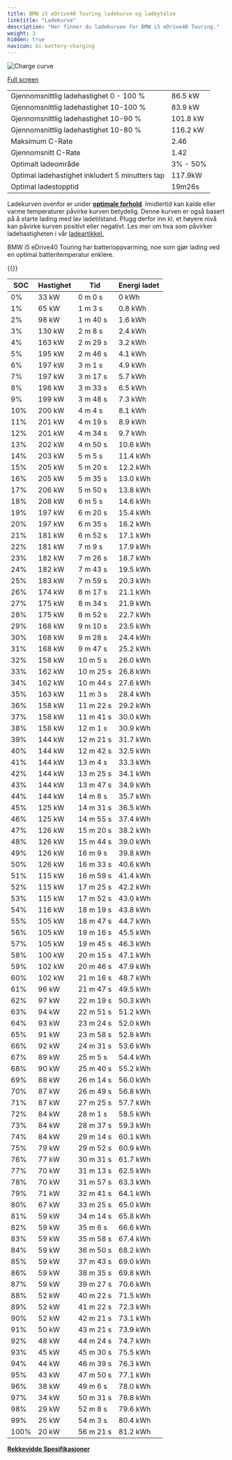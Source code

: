 ```yaml
---
title: BMW i5 eDrive40 Touring ladekurve og ladeytelse
linktitle: "Ladekurve"
description: "Her finner du ladekurven for BMW i5 eDrive40 Touring."
weight: 3
hidden: true
navicon: bi-battery-charging
---
```

<!-- markdownlint-disable MD033 -->
<img src="../chargingcurve.svg" alt="Charge curve" class="img-fluid">

[Full screen](../chargingcurve.svg)


<table class="table table-striped border">
<tbody>
<tr>
<td>Gjennomsnittlig ladehastighet 0 - 100 %</td><td>86.5 kW</td>
</tr>
<tr>
<td>Gjennomsnittlig ladehastighet 10-100 %</td><td>83.9 kW</td>
</tr>
<tr>
<td>Gjennomsnittlig ladehastighet 10-90 %</td><td>101.8 kW</td>
</tr>
<tr>
<td>Gjennomsnittlig ladehastighet 10-80 %</td><td>116.2 kW</td>
</tr>
<tr>
<td>Maksimum C-Rate</td><td>2.46</td>
</tr>
<tr>
<td>Gjennomsnitt C-Rate</td><td>1.42</td>
</tr>
<tr>
<td>Optimalt ladeområde</td><td>3% - 50%</td>
</tr>
<tr>
<td>Optimal ladehastighet inkludert 5 minutters tap</td><td>117.9kW</td>
</tr>
<tr>
<td>Optimal ladestopptid</td><td>19m26s</td>
</tr>
</tbody>
</table>


Ladekurven ovenfor er under **[optimale forhold](../../../../../technology/battery/charging/#temperatur)**. Imidlertid kan kalde eller varme temperaturer påvirke kurven betydelig. Denne kurven er også basert på å starte lading med lav ladetilstand. Plugg derfor inn kl. et høyere nivå kan påvirke kurven positivt eller negativt. Les mer om hva som påvirker ladehastigheten i vår [ladeartikkel.](../../../../../technology/battery/charging/)


BMW i5 eDrive40 Touring har batterioppvarming, noe som gjør lading ved en optimal batteritemperatur enklere.


{{<evkxdisplayaddarticle />}}
<table class="table table-striped border">
<thead>
<tr><th>SOC</th><th>Hastighet</th><th>Tid</th><th>Energi ladet</th></tr>
</thead>
<tbody>
<tr>
<td>0%</td><td>33 kW</td><td> 0 m 0 s </td><td>0 kWh </td>
</tr>
<tr>
<td>1%</td><td>65 kW</td><td> 1 m 3 s </td><td>0.8 kWh </td>
</tr>
<tr>
<td>2%</td><td>98 kW</td><td> 1 m 40 s </td><td>1.6 kWh </td>
</tr>
<tr>
<td>3%</td><td>130 kW</td><td> 2 m 8 s </td><td>2.4 kWh </td>
</tr>
<tr>
<td>4%</td><td>163 kW</td><td> 2 m 29 s </td><td>3.2 kWh </td>
</tr>
<tr>
<td>5%</td><td>195 kW</td><td> 2 m 46 s </td><td>4.1 kWh </td>
</tr>
<tr>
<td>6%</td><td>197 kW</td><td> 3 m 1 s </td><td>4.9 kWh </td>
</tr>
<tr>
<td>7%</td><td>197 kW</td><td> 3 m 17 s </td><td>5.7 kWh </td>
</tr>
<tr>
<td>8%</td><td>198 kW</td><td> 3 m 33 s </td><td>6.5 kWh </td>
</tr>
<tr>
<td>9%</td><td>199 kW</td><td> 3 m 48 s </td><td>7.3 kWh </td>
</tr>
<tr>
<td>10%</td><td>200 kW</td><td> 4 m 4 s </td><td>8.1 kWh </td>
</tr>
<tr>
<td>11%</td><td>201 kW</td><td> 4 m 19 s </td><td>8.9 kWh </td>
</tr>
<tr>
<td>12%</td><td>201 kW</td><td> 4 m 34 s </td><td>9.7 kWh </td>
</tr>
<tr>
<td>13%</td><td>202 kW</td><td> 4 m 50 s </td><td>10.6 kWh </td>
</tr>
<tr>
<td>14%</td><td>203 kW</td><td> 5 m 5 s </td><td>11.4 kWh </td>
</tr>
<tr>
<td>15%</td><td>205 kW</td><td> 5 m 20 s </td><td>12.2 kWh </td>
</tr>
<tr>
<td>16%</td><td>205 kW</td><td> 5 m 35 s </td><td>13.0 kWh </td>
</tr>
<tr>
<td>17%</td><td>206 kW</td><td> 5 m 50 s </td><td>13.8 kWh </td>
</tr>
<tr>
<td>18%</td><td>208 kW</td><td> 6 m 5 s </td><td>14.6 kWh </td>
</tr>
<tr>
<td>19%</td><td>197 kW</td><td> 6 m 20 s </td><td>15.4 kWh </td>
</tr>
<tr>
<td>20%</td><td>197 kW</td><td> 6 m 35 s </td><td>16.2 kWh </td>
</tr>
<tr>
<td>21%</td><td>181 kW</td><td> 6 m 52 s </td><td>17.1 kWh </td>
</tr>
<tr>
<td>22%</td><td>181 kW</td><td> 7 m 9 s </td><td>17.9 kWh </td>
</tr>
<tr>
<td>23%</td><td>182 kW</td><td> 7 m 26 s </td><td>18.7 kWh </td>
</tr>
<tr>
<td>24%</td><td>182 kW</td><td> 7 m 43 s </td><td>19.5 kWh </td>
</tr>
<tr>
<td>25%</td><td>183 kW</td><td> 7 m 59 s </td><td>20.3 kWh </td>
</tr>
<tr>
<td>26%</td><td>174 kW</td><td> 8 m 17 s </td><td>21.1 kWh </td>
</tr>
<tr>
<td>27%</td><td>175 kW</td><td> 8 m 34 s </td><td>21.9 kWh </td>
</tr>
<tr>
<td>28%</td><td>175 kW</td><td> 8 m 52 s </td><td>22.7 kWh </td>
</tr>
<tr>
<td>29%</td><td>168 kW</td><td> 9 m 10 s </td><td>23.5 kWh </td>
</tr>
<tr>
<td>30%</td><td>168 kW</td><td> 9 m 28 s </td><td>24.4 kWh </td>
</tr>
<tr>
<td>31%</td><td>168 kW</td><td> 9 m 47 s </td><td>25.2 kWh </td>
</tr>
<tr>
<td>32%</td><td>158 kW</td><td> 10 m 5 s </td><td>26.0 kWh </td>
</tr>
<tr>
<td>33%</td><td>162 kW</td><td> 10 m 25 s </td><td>26.8 kWh </td>
</tr>
<tr>
<td>34%</td><td>162 kW</td><td> 10 m 44 s </td><td>27.6 kWh </td>
</tr>
<tr>
<td>35%</td><td>163 kW</td><td> 11 m 3 s </td><td>28.4 kWh </td>
</tr>
<tr>
<td>36%</td><td>158 kW</td><td> 11 m 22 s </td><td>29.2 kWh </td>
</tr>
<tr>
<td>37%</td><td>158 kW</td><td> 11 m 41 s </td><td>30.0 kWh </td>
</tr>
<tr>
<td>38%</td><td>158 kW</td><td> 12 m 1 s </td><td>30.9 kWh </td>
</tr>
<tr>
<td>39%</td><td>144 kW</td><td> 12 m 21 s </td><td>31.7 kWh </td>
</tr>
<tr>
<td>40%</td><td>144 kW</td><td> 12 m 42 s </td><td>32.5 kWh </td>
</tr>
<tr>
<td>41%</td><td>144 kW</td><td> 13 m 4 s </td><td>33.3 kWh </td>
</tr>
<tr>
<td>42%</td><td>144 kW</td><td> 13 m 25 s </td><td>34.1 kWh </td>
</tr>
<tr>
<td>43%</td><td>144 kW</td><td> 13 m 47 s </td><td>34.9 kWh </td>
</tr>
<tr>
<td>44%</td><td>144 kW</td><td> 14 m 8 s </td><td>35.7 kWh </td>
</tr>
<tr>
<td>45%</td><td>125 kW</td><td> 14 m 31 s </td><td>36.5 kWh </td>
</tr>
<tr>
<td>46%</td><td>125 kW</td><td> 14 m 55 s </td><td>37.4 kWh </td>
</tr>
<tr>
<td>47%</td><td>126 kW</td><td> 15 m 20 s </td><td>38.2 kWh </td>
</tr>
<tr>
<td>48%</td><td>126 kW</td><td> 15 m 44 s </td><td>39.0 kWh </td>
</tr>
<tr>
<td>49%</td><td>126 kW</td><td> 16 m 9 s </td><td>39.8 kWh </td>
</tr>
<tr>
<td>50%</td><td>126 kW</td><td> 16 m 33 s </td><td>40.6 kWh </td>
</tr>
<tr>
<td>51%</td><td>115 kW</td><td> 16 m 59 s </td><td>41.4 kWh </td>
</tr>
<tr>
<td>52%</td><td>115 kW</td><td> 17 m 25 s </td><td>42.2 kWh </td>
</tr>
<tr>
<td>53%</td><td>115 kW</td><td> 17 m 52 s </td><td>43.0 kWh </td>
</tr>
<tr>
<td>54%</td><td>116 kW</td><td> 18 m 19 s </td><td>43.8 kWh </td>
</tr>
<tr>
<td>55%</td><td>105 kW</td><td> 18 m 47 s </td><td>44.7 kWh </td>
</tr>
<tr>
<td>56%</td><td>105 kW</td><td> 19 m 16 s </td><td>45.5 kWh </td>
</tr>
<tr>
<td>57%</td><td>105 kW</td><td> 19 m 45 s </td><td>46.3 kWh </td>
</tr>
<tr>
<td>58%</td><td>100 kW</td><td> 20 m 15 s </td><td>47.1 kWh </td>
</tr>
<tr>
<td>59%</td><td>102 kW</td><td> 20 m 46 s </td><td>47.9 kWh </td>
</tr>
<tr>
<td>60%</td><td>102 kW</td><td> 21 m 16 s </td><td>48.7 kWh </td>
</tr>
<tr>
<td>61%</td><td>96 kW</td><td> 21 m 47 s </td><td>49.5 kWh </td>
</tr>
<tr>
<td>62%</td><td>97 kW</td><td> 22 m 19 s </td><td>50.3 kWh </td>
</tr>
<tr>
<td>63%</td><td>94 kW</td><td> 22 m 51 s </td><td>51.2 kWh </td>
</tr>
<tr>
<td>64%</td><td>93 kW</td><td> 23 m 24 s </td><td>52.0 kWh </td>
</tr>
<tr>
<td>65%</td><td>91 kW</td><td> 23 m 58 s </td><td>52.8 kWh </td>
</tr>
<tr>
<td>66%</td><td>92 kW</td><td> 24 m 31 s </td><td>53.6 kWh </td>
</tr>
<tr>
<td>67%</td><td>89 kW</td><td> 25 m 5 s </td><td>54.4 kWh </td>
</tr>
<tr>
<td>68%</td><td>90 kW</td><td> 25 m 40 s </td><td>55.2 kWh </td>
</tr>
<tr>
<td>69%</td><td>88 kW</td><td> 26 m 14 s </td><td>56.0 kWh </td>
</tr>
<tr>
<td>70%</td><td>87 kW</td><td> 26 m 49 s </td><td>56.8 kWh </td>
</tr>
<tr>
<td>71%</td><td>87 kW</td><td> 27 m 25 s </td><td>57.7 kWh </td>
</tr>
<tr>
<td>72%</td><td>84 kW</td><td> 28 m 1 s </td><td>58.5 kWh </td>
</tr>
<tr>
<td>73%</td><td>84 kW</td><td> 28 m 37 s </td><td>59.3 kWh </td>
</tr>
<tr>
<td>74%</td><td>84 kW</td><td> 29 m 14 s </td><td>60.1 kWh </td>
</tr>
<tr>
<td>75%</td><td>79 kW</td><td> 29 m 52 s </td><td>60.9 kWh </td>
</tr>
<tr>
<td>76%</td><td>77 kW</td><td> 30 m 31 s </td><td>61.7 kWh </td>
</tr>
<tr>
<td>77%</td><td>70 kW</td><td> 31 m 13 s </td><td>62.5 kWh </td>
</tr>
<tr>
<td>78%</td><td>70 kW</td><td> 31 m 57 s </td><td>63.3 kWh </td>
</tr>
<tr>
<td>79%</td><td>71 kW</td><td> 32 m 41 s </td><td>64.1 kWh </td>
</tr>
<tr>
<td>80%</td><td>67 kW</td><td> 33 m 25 s </td><td>65.0 kWh </td>
</tr>
<tr>
<td>81%</td><td>59 kW</td><td> 34 m 14 s </td><td>65.8 kWh </td>
</tr>
<tr>
<td>82%</td><td>59 kW</td><td> 35 m 6 s </td><td>66.6 kWh </td>
</tr>
<tr>
<td>83%</td><td>59 kW</td><td> 35 m 58 s </td><td>67.4 kWh </td>
</tr>
<tr>
<td>84%</td><td>59 kW</td><td> 36 m 50 s </td><td>68.2 kWh </td>
</tr>
<tr>
<td>85%</td><td>59 kW</td><td> 37 m 43 s </td><td>69.0 kWh </td>
</tr>
<tr>
<td>86%</td><td>59 kW</td><td> 38 m 35 s </td><td>69.8 kWh </td>
</tr>
<tr>
<td>87%</td><td>59 kW</td><td> 39 m 27 s </td><td>70.6 kWh </td>
</tr>
<tr>
<td>88%</td><td>52 kW</td><td> 40 m 22 s </td><td>71.5 kWh </td>
</tr>
<tr>
<td>89%</td><td>52 kW</td><td> 41 m 22 s </td><td>72.3 kWh </td>
</tr>
<tr>
<td>90%</td><td>52 kW</td><td> 42 m 21 s </td><td>73.1 kWh </td>
</tr>
<tr>
<td>91%</td><td>50 kW</td><td> 43 m 21 s </td><td>73.9 kWh </td>
</tr>
<tr>
<td>92%</td><td>48 kW</td><td> 44 m 24 s </td><td>74.7 kWh </td>
</tr>
<tr>
<td>93%</td><td>45 kW</td><td> 45 m 30 s </td><td>75.5 kWh </td>
</tr>
<tr>
<td>94%</td><td>44 kW</td><td> 46 m 39 s </td><td>76.3 kWh </td>
</tr>
<tr>
<td>95%</td><td>43 kW</td><td> 47 m 50 s </td><td>77.1 kWh </td>
</tr>
<tr>
<td>96%</td><td>38 kW</td><td> 49 m 6 s </td><td>78.0 kWh </td>
</tr>
<tr>
<td>97%</td><td>34 kW</td><td> 50 m 31 s </td><td>78.8 kWh </td>
</tr>
<tr>
<td>98%</td><td>29 kW</td><td> 52 m 8 s </td><td>79.6 kWh </td>
</tr>
<tr>
<td>99%</td><td>25 kW</td><td> 54 m 3 s </td><td>80.4 kWh </td>
</tr>
<tr>
<td>100%</td><td>20 kW</td><td> 56 m 21 s </td><td>81.2 kWh </td>
</tr>
</tbody>
</table>

<div class="mt-3 mb-3">
<a href="../rangeandconsumption/" class="text-decoration-none text-black">
<strong><i class="bi-arrow-left"></i> Rekkevidde </strong>
</a>
<a href="../specifications/" class="text-decoration-none text-black float-end">
<strong>Spesifikasjoner <i class="bi-arrow-right"></i></strong>
</a>
</div>
